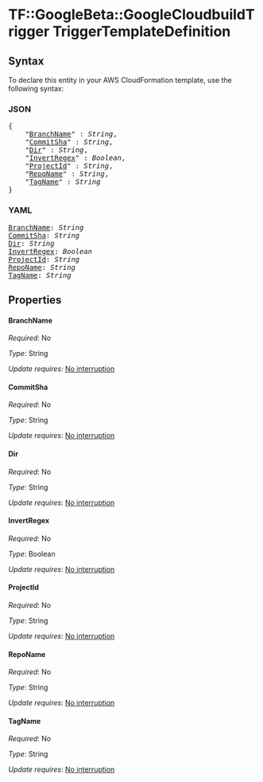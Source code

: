 # TF::GoogleBeta::GoogleCloudbuildTrigger TriggerTemplateDefinition

## Syntax

To declare this entity in your AWS CloudFormation template, use the following syntax:

### JSON

<pre>
{
    "<a href="#branchname" title="BranchName">BranchName</a>" : <i>String</i>,
    "<a href="#commitsha" title="CommitSha">CommitSha</a>" : <i>String</i>,
    "<a href="#dir" title="Dir">Dir</a>" : <i>String</i>,
    "<a href="#invertregex" title="InvertRegex">InvertRegex</a>" : <i>Boolean</i>,
    "<a href="#projectid" title="ProjectId">ProjectId</a>" : <i>String</i>,
    "<a href="#reponame" title="RepoName">RepoName</a>" : <i>String</i>,
    "<a href="#tagname" title="TagName">TagName</a>" : <i>String</i>
}
</pre>

### YAML

<pre>
<a href="#branchname" title="BranchName">BranchName</a>: <i>String</i>
<a href="#commitsha" title="CommitSha">CommitSha</a>: <i>String</i>
<a href="#dir" title="Dir">Dir</a>: <i>String</i>
<a href="#invertregex" title="InvertRegex">InvertRegex</a>: <i>Boolean</i>
<a href="#projectid" title="ProjectId">ProjectId</a>: <i>String</i>
<a href="#reponame" title="RepoName">RepoName</a>: <i>String</i>
<a href="#tagname" title="TagName">TagName</a>: <i>String</i>
</pre>

## Properties

#### BranchName

_Required_: No

_Type_: String

_Update requires_: [No interruption](https://docs.aws.amazon.com/AWSCloudFormation/latest/UserGuide/using-cfn-updating-stacks-update-behaviors.html#update-no-interrupt)

#### CommitSha

_Required_: No

_Type_: String

_Update requires_: [No interruption](https://docs.aws.amazon.com/AWSCloudFormation/latest/UserGuide/using-cfn-updating-stacks-update-behaviors.html#update-no-interrupt)

#### Dir

_Required_: No

_Type_: String

_Update requires_: [No interruption](https://docs.aws.amazon.com/AWSCloudFormation/latest/UserGuide/using-cfn-updating-stacks-update-behaviors.html#update-no-interrupt)

#### InvertRegex

_Required_: No

_Type_: Boolean

_Update requires_: [No interruption](https://docs.aws.amazon.com/AWSCloudFormation/latest/UserGuide/using-cfn-updating-stacks-update-behaviors.html#update-no-interrupt)

#### ProjectId

_Required_: No

_Type_: String

_Update requires_: [No interruption](https://docs.aws.amazon.com/AWSCloudFormation/latest/UserGuide/using-cfn-updating-stacks-update-behaviors.html#update-no-interrupt)

#### RepoName

_Required_: No

_Type_: String

_Update requires_: [No interruption](https://docs.aws.amazon.com/AWSCloudFormation/latest/UserGuide/using-cfn-updating-stacks-update-behaviors.html#update-no-interrupt)

#### TagName

_Required_: No

_Type_: String

_Update requires_: [No interruption](https://docs.aws.amazon.com/AWSCloudFormation/latest/UserGuide/using-cfn-updating-stacks-update-behaviors.html#update-no-interrupt)

